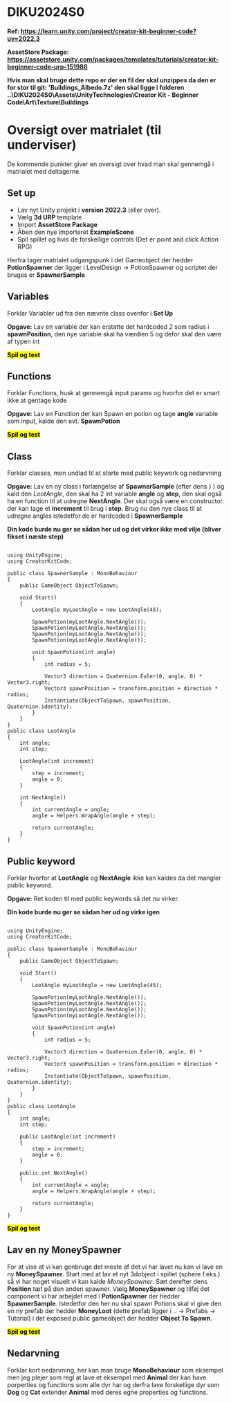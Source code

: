 # DIKU2024S0
**Ref: https://learn.unity.com/project/creator-kit-beginner-code?uv=2022.3**

**AssetStore Package: https://assetstore.unity.com/packages/templates/tutorials/creator-kit-beginner-code-urp-151986**

**Hvis man skal bruge dette repo er der en fil der skal unzippes da den er for stor til git: 'Buildings_Albedo.7z' den skal ligge i folderen ..\DIKU2024S0\Assets\UnityTechnologies\Creator Kit - Beginner Code\Art\Texture\Buildings**


# Oversigt over matrialet (til underviser)
De kommende punkter giver en oversigt over hvad man skal gennemgå i matrialet med deltagerne.


## Set up
* Lav nyt Unity projekt i **version 2022.3** (eller over).
* Vælg **3d URP** template
* Import **AssetStore Package**
* Åben den nye importeret **ExampleScene**
* Spil spillet og hvis de forskellige controls (Det er point and click Action RPG)

Herfra tager matrialet udgangspunk i det Gameobject der hedder **PotionSpawner** der ligger i LevelDesign -> PotionSpawner og scriptet der bruges er **SpawnerSample**


## Variables
Forklar Variabler ud fra den nævnte class ovenfor i **Set Up**

**Opgave:** Lav en variable der kan erstatte det hardcoded 2 som radius i **spawnPosition**, den nye variable skal ha værdien 5 og defor skal den være af typen int

**<mark>  Spil og test  </mark>**


## Functions
Forklar Functions, husk at gennemgå input params og hvorfor det er smart ikke at gentage kode

**Opgave:** Lav en Function der kan Spawn en potion og tage **angle** variable som input, kalde den evt. **SpawnPotion**

**<mark>  Spil og test  </mark>**


## Class
Forklar classes, men undlad til at starte med public keywork og nedarvning

**Opgave:** Lav en ny class i forlængelse af **SpawnerSample** (efter dens } ) og kald den *LootAngle*, den skal ha 2 int variable **angle** og **step**, den skal også ha en function til at udregne **NextAngle**. Der skal også være en constructor der kan tage et **increment** til brug i **step**. Brug nu den nye class til at udregne angles istedetfor de er hardcoded i **SpawnerSample**

**Din kode burde nu ger se sådan her ud og det virker ikke med vilje (bliver fikset i næste step)**

<pre><code class='language-cs'>
using UnityEngine;
using CreatorKitCode;

public class SpawnerSample : MonoBehaviour
{
    public GameObject ObjectToSpawn;

    void Start()
    {
        LootAngle myLootAngle = new LootAngle(45);

        SpawnPotion(myLootAngle.NextAngle());
        SpawnPotion(myLootAngle.NextAngle());
        SpawnPotion(myLootAngle.NextAngle());
        SpawnPotion(myLootAngle.NextAngle());

        void SpawnPotion(int angle)
        {
            int radius = 5;

            Vector3 direction = Quaternion.Euler(0, angle, 0) * Vector3.right;
            Vector3 spawnPosition = transform.position + direction * radius;
            Instantiate(ObjectToSpawn, spawnPosition, Quaternion.identity);
        }
    }
}
public class LootAngle
{
    int angle;
    int step;

    LootAngle(int increment)
    {
        step = increment;
        angle = 0;
    }

    int NextAngle()
    {
        int currentAngle = angle;
        angle = Helpers.WrapAngle(angle + step);

        return currentAngle;
    }
}
</code></pre>


## Public keyword
Forklar hvorfor at **LootAngle** og **NextAngle** ikke kan kaldes da det mangler public keyword.

**Opgave:** Ret koden til med public keywords så det nu virker.

**Din kode burde nu ger se sådan her ud og virke igen**

<pre><code class='language-cs'>
using UnityEngine;
using CreatorKitCode;

public class SpawnerSample : MonoBehaviour
{
    public GameObject ObjectToSpawn;

    void Start()
    {
        LootAngle myLootAngle = new LootAngle(45);

        SpawnPotion(myLootAngle.NextAngle());
        SpawnPotion(myLootAngle.NextAngle());
        SpawnPotion(myLootAngle.NextAngle());
        SpawnPotion(myLootAngle.NextAngle());

        void SpawnPotion(int angle)
        {
            int radius = 5;

            Vector3 direction = Quaternion.Euler(0, angle, 0) * Vector3.right;
            Vector3 spawnPosition = transform.position + direction * radius;
            Instantiate(ObjectToSpawn, spawnPosition, Quaternion.identity);
        }
    }
}
public class LootAngle
{
    int angle;
    int step;

    public LootAngle(int increment)
    {
        step = increment;
        angle = 0;
    }

    public int NextAngle()
    {
        int currentAngle = angle;
        angle = Helpers.WrapAngle(angle + step);

        return currentAngle;
    }
}
</code></pre>

**<mark>  Spil og test  </mark>**


## Lav en ny MoneySpawner
For at vise at vi kan genbruge det meste af det vi har lavet nu kan vi lave en ny **MoneySpawner**. Start med at lav et nyt 3dobject i spillet (sphere f.eks.) så vi har noget visuelt vi kan kalde *MoneySpawner*. Sæt derefter dens **Position** tæt på den anden spawner. Vælg **MoneySpawner** og tilføj det component vi har arbejdet med i **PotionSpawner** der hedder **SpawnerSample**. Istedetfor den her nu skal spawn Potions skal vi give den en ny prefab der hedder **MoneyLoot** (dette prefab ligger i .. -> Prefabs -> Tutorial) i det exposed public gameobject der hedder **Object To Spawn**.

**<mark>  Spil og test  </mark>**


## Nedarvning

Forklar kort nedarvning, her kan man bruge **MonoBehaviour** som eksempel men jeg plejer som regl at lave et eksempel med **Animal** der kan have porperties og functions som alle dyr har og derfra lave forskellige dyr som **Dog** og **Cat** extender **Animal** med deres egne properties og functions.